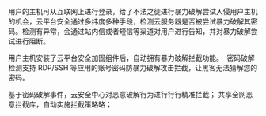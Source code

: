 用户的主机可从互联网上进行登录，给了不法之徒进行暴力破解尝试入侵用户主机的机会，云平台安全通过多纬度多种手段，检测云服务器是否被尝试暴力破解其密码。检测有异常，会通过站内信或者短信等渠道对用户进行告知，并对暴力破解尝试进行阻断。

用户主机安装了云平台安全加固组件后，自动拥有暴力破解拦截功能。 
密码破解检测支持 RDP/SSH 等应用的账号密码防暴力破解攻击拦截，让黑客无法猜解您的密码。

基于密码破解事件，云安全中心对恶意破解行为进⾏行行精准拦截； 共享全网恶意拦截库，自动实施拦截策略略；
